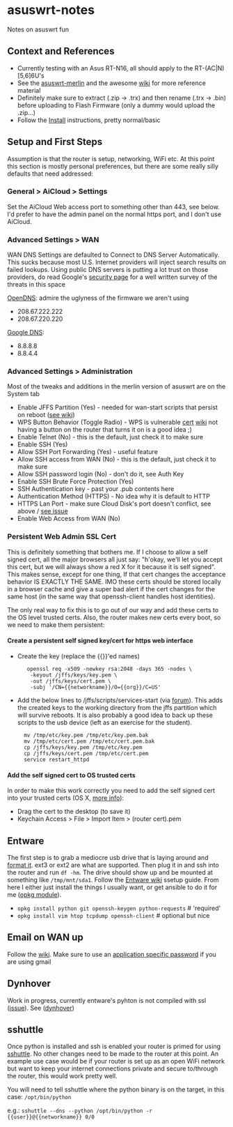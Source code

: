 asuswrt-notes
=============

Notes on asuswrt fun

Context and References
--------------------

* Currently testing with an Asus RT-N16, all should apply to the RT-(AC|N)[5,6]6U's
* See the [asuswrt-merlin](https://github.com/RMerl/asuswrt-merlin) and the awesome [wiki](https://github.com/RMerl/asuswrt-merlin/wiki) for more reference material
* Definitely make sure to extract (.zip -> .trx) and then rename (.trx -> .bin) before uploading to Flash Firmware (only a dummy would upload the .zip...)
* Follow the [Install](https://github.com/RMerl/asuswrt-merlin/wiki/Installation) instructions, pretty normal/basic

Setup and First Steps
---------------------
Assumption is that the router is setup, networking, WiFi etc.
At this point this section is mostly personal preferences, but there are some really silly defaults that need addressed:

### General > AiCloud > Settings
Set the AiCloud Web access port to something other than 443, see below.
I'd prefer to have the admin panel on the normal https port, and I don't use AiCloud.

### Advanced Settings > WAN 
WAN DNS Settings are defaulted to Connect to DNS Server Automatically.
This sucks because most U.S. Internet providers will inject search results on failed lookups.
Using public DNS servers is putting a lot trust on those providers, do read Google's [security page](https://developers.google.com/speed/public-dns/docs/security) for a well written survey of the threats in this space

[OpenDNS](https://store.opendns.com/setup/device/asus_device): admire the uglyness of the firmware we aren't using
* 208.67.222.222
* 208.67.220.220

[Google DNS](https://developers.google.com/speed/public-dns/): 
* 8.8.8.8
* 8.8.4.4

### Advanced Settings > Administration
Most of the tweaks and additions in the merlin version of asuswrt are on the System tab
* Enable JFFS Partition (Yes) - needed for wan-start scripts that persist on reboot ([see wiki](https://github.com/RMerl/asuswrt-merlin/wiki/JFFS))
* WPS Button Behavior (Toggle Radio) - WPS is vulnerable [cert](http://www.us-cert.gov/ncas/alerts/TA12-006A) [wiki](http://en.wikipedia.org/wiki/Wi-Fi_Protected_Setup#Security) not having a button on the router that turns it on is a good idea ;)
* Enable Telnet (No) - this is the default, just check it to make sure
* Enable SSH (Yes)
* Allow SSH Port Forwarding (Yes) - useful feature
* Allow SSH access from WAN (No) - this is the default, just check it to make sure
* Allow SSH password login (No) - don't do it, see Auth Key
* Enable SSH Brute Force Protection (Yes)
* SSH Authentication key - past your .pub contents here
* Authentication Method (HTTPS) - No idea why it is default to HTTP 
* HTTPS Lan Port - make sure Cloud Disk's port doesn't conflict, see above / [see issue](https://github.com/RMerl/asuswrt-merlin/issues/454)
* Enable Web Access from WAN (No)

### Persistent Web Admin SSL Cert
This is definitely something that bothers me.
If I choose to allow a self signed cert, all the major browsers all just say: 
"h'okay, we'll let you accept this cert, but we will always show a red X for it because it is self signed".
This makes sense, except for one thing, If that cert changes the acceptance behavior IS EXACTLY THE SAME.
IMO these certs should be stored locally in a browser cache and give a super bad alert if the cert changes for the same host 
(in the same way that openssh-client handles host identities).

The only real way to fix this is to go out of our way and add these certs to the OS level trusted certs.
Also, the router makes new certs every boot, so we need to make them persistent:

#### Create a persistent self signed key/cert for https web interface
* Create the key (replace the {{}}'ed names) 
        
         openssl req -x509 -newkey rsa:2048 -days 365 -nodes \
          -keyout /jffs/keys/key.pem \
          -out /jffs/keys/cert.pem \
          -subj '/CN={{networkname}}/O={{org}}/C=US'

* Add the below lines to /jffs/scripts/services-start (via [forum](http://forums.smallnetbuilder.com/showthread.php?t=10176)).
This adds the created keys to the working directory from the jffs partition which will survive reboots.
It is also probably a good idea to back up these scripts to the usb device (left as an exercise for the student).

        mv /tmp/etc/key.pem /tmp/etc/key.pem.bak
        mv /tmp/etc/cert.pem /tmp/etc/cert.pem.bak
        cp /jffs/keys/key.pem /tmp/etc/key.pem
        cp /jffs/keys/cert.pem /tmp/etc/cert.pem
        service restart_httpd

#### Add the self signed cert to OS trusted certs
In order to make this work correctly you need to add the self signed cert into your trusted certs (OS X, [more info](http://www.robpeck.com/2010/10/google-chrome-mac-os-x-and-self-signed-ssl-certificates/#.Un_4R2RDuiU)): 
* Drag the cert to the desktop (to save it)
* Keychain Access > File > Import Item > (router cert).pem

Entware
-------
The first step is to grab a mediocre usb drive that is laying around and [format it](http://www.itechlounge.net/2012/01/linux-partition-and-format-external-hard-drive-as-ext3-filesystem/).
ext3 or ext2 are what are supported.
Then plug it in and ssh into the router and run `df -hm`.
The drive should show up and be mounted at something like `/tmp/mnt/sda1`.
Follow the [Entware wiki](https://github.com/RMerl/asuswrt-merlin/wiki/Entware) ssetup guide.
From here I either just install the things I usually want, or get ansible to do it for me ([opkg module](http://www.ansibleworks.com/docs/modules.html#opkg)).

* `opkg install python git openssh-keygen python-requests` # 'required'
* `opkg install vim htop tcpdump openssh-client` # optional but nice

Email on WAN up
---------------
Follow the [wiki](https://github.com/RMerl/asuswrt-merlin/wiki/Sending-Email).
Make sure to use an [application specific password](https://support.google.com/accounts/answer/185833?hl=en) if you are using gmail

Dynhover
--------
Work in progress, currently entware's pyhton is not compiled with ssl ([issue](https://code.google.com/p/wl500g-repo/issues/detail?id=268)).
See ([dynhover](https://github.com/bryfry/dynhover))

sshuttle
--------
Once python is installed and ssh is enabled your router is primed for using [sshuttle](https://github.com/apenwarr/sshuttle).
No other changes need to be made to the router at this point.
An example use case would be if your router is set up as an open WiFi network but want to keep your internet connections private and secure to/through the router, this would work pretty well.

You will need to tell sshuttle where the python binary is on the target, in this case: `/opt/bin/python`

e.g.: `sshuttle --dns --python /opt/bin/python -r {{user}}@{{networkname}} 0/0`
